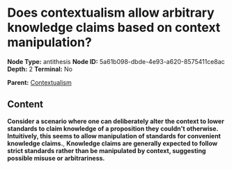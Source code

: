 # Does contextualism allow arbitrary knowledge claims based on context manipulation?

**Node Type:** antithesis
**Node ID:** 5a61b098-dbde-4e93-a620-8575411ce8ac
**Depth:** 2
**Terminal:** No

**Parent:** [Contextualism](contextualism.md)

## Content

**Consider a scenario where one can deliberately alter the context to lower standards to claim knowledge of a proposition they couldn't otherwise. Intuitively, this seems to allow manipulation of standards for convenient knowledge claims.**, **Knowledge claims are generally expected to follow strict standards rather than be manipulated by context, suggesting possible misuse or arbitrariness.**
